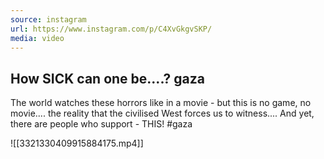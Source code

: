```yaml
---
source: instagram
url: https://www.instagram.com/p/C4XvGkgvSKP/
media: video
---
```


## How SICK can one be....? gaza
The world watches these horrors like in a movie - but this is no game, no movie.... the reality that the civilised West forces us to witness....
And yet, there are people who support - THIS!
#gaza

![[3321330409915884175.mp4]]

